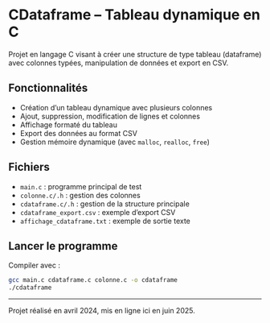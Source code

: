 # CDataframe – Tableau dynamique en C

Projet en langage C visant à créer une structure de type tableau (dataframe) avec colonnes typées, manipulation de données et export en CSV.

## Fonctionnalités
- Création d’un tableau dynamique avec plusieurs colonnes
- Ajout, suppression, modification de lignes et colonnes
- Affichage formaté du tableau
- Export des données au format CSV
- Gestion mémoire dynamique (avec `malloc`, `realloc`, `free`)

## Fichiers
- `main.c` : programme principal de test
- `colonne.c/.h` : gestion des colonnes
- `cdataframe.c/.h` : gestion de la structure principale
- `cdataframe_export.csv` : exemple d’export CSV
- `affichage_cdataframe.txt` : exemple de sortie texte

## Lancer le programme

Compiler avec :
```bash
gcc main.c cdataframe.c colonne.c -o cdataframe
./cdataframe
```

---

Projet réalisé en avril 2024, mis en ligne ici en juin 2025.
